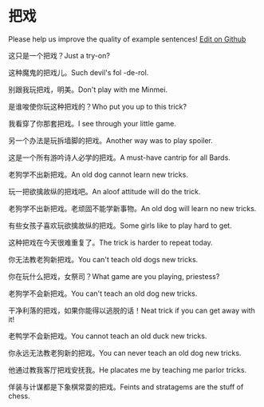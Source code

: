 # 把戏

Please help us improve the quality of example sentences! [Edit on Github](https://github.com/jiyushe/jiyu-example-sentence-source/blob/main/chinese/baxi.md)

<p><span class="chinese">这只是一个把戏？</span><span class="english">Just a try-on?</span></p>

<p><span class="chinese">这种魔鬼的把戏儿。</span><span class="english">Such devil's fol -de-rol.</span></p>

<p><span class="chinese">别跟我玩把戏，明美。</span><span class="english">Don't play with me Minmei.</span></p>

<p><span class="chinese">是谁唆使你玩这种把戏的？</span><span class="english">Who put you up to this trick?</span></p>

<p><span class="chinese">我看穿了你那套把戏。</span><span class="english">I see through your little game.</span></p>

<p><span class="chinese">另一个办法是玩拆墙脚的把戏。</span><span class="english">Another way was to play spoiler.</span></p>

<p><span class="chinese">这是一个所有游吟诗人必学的把戏。</span><span class="english">A must-have cantrip for all Bards.</span></p>

<p><span class="chinese">老狗学不出新把戏。</span><span class="english">An old dog cannot learn new tricks.</span></p>

<p><span class="chinese">玩一把欲擒故纵的把戏吧。</span><span class="english">An aloof attitude will do the trick.</span></p>

<p><span class="chinese">老狗学不出新把戏。老顽固不能学新事物。</span><span class="english">An old dog will learn no new tricks.</span></p>

<p><span class="chinese">有些女孩子喜欢玩欲擒故纵的把戏。</span><span class="english">Some girls like to play hard to get.</span></p>

<p><span class="chinese">这种把戏在今天很难重复了。</span><span class="english">The trick is harder to repeat today.</span></p>

<p><span class="chinese">你无法教老狗新把戏。</span><span class="english">You can't teach old dogs new tricks.</span></p>

<p><span class="chinese">你在玩什么把戏，女祭司？</span><span class="english">What game are you playing, priestess?</span></p>

<p><span class="chinese">老狗学不会新把戏。</span><span class="english">You can't teach an old dog new tricks.</span></p>

<p><span class="chinese">干净利落的把戏，如果你能得以逃脱的话！</span><span class="english">Neat trick if you can get away with it!</span></p>

<p><span class="chinese">老鸭学不会新把戏。</span><span class="english">You cannot teach an old duck new tricks.</span></p>

<p><span class="chinese">你永远无法教老狗新的把戏。</span><span class="english">You can never teach an old dog new tricks.</span></p>

<p><span class="chinese">他通过教我客厅把戏安抚我。</span><span class="english">He placates me by teaching me parlor tricks.</span></p>

<p><span class="chinese">佯装与计谋都是下象棋常耍的把戏。</span><span class="english">Feints and stratagems are the stuff of chess.</span></p>

